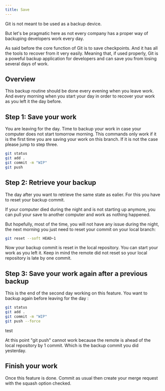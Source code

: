 ```yaml
---
title: Save
---
```


Git is not meant to be used as a backup device.

But let's be pragmatic here as not every company has a proper way of backuping developers work every day.

As said before the core function of Git is to save checkpoints. And it has all the tools to recover from it very easily.
Meaning that, if used properly, Git is a poweful backup application for developers and can save you from losing several days of work.

## Overview

This backup routine should be done every evening when you leave work.
And every morning when you start your day in order to recover your work as you left it the day before. 


## Step 1: Save your work

You are leaving for the day. Time to backup your work in case your computer does not start tomorrow morning.
This commands only work if it is the first time you are saving your work on this branch. If it is not the case please jump to step three.

```bash
git status
git add .
git commit -m "WIP"
git push
```

## Step 2: Retrieve your backup

The day after you want to retrieve the same state as ealier.
For this you have to reset your backup commit.

If your computer died during the night and is not starting up anymore, you can pull your save to another computer and work as nothing happened.

But hopefully, most of the time, you will not have any issue during the night, the next morning you just need to reset your commit on your local branch:

```bash
git reset --soft HEAD~1
```

Now your backup commit is reset in the local repository. You can start your work as you left it.
Keep in mind the remote did not reset so your local repository is late by one commit.


## Step 3: Save your work again after a previous backup

This is the end of the second day working on this feature.
You want to backup again before leaving for the day : 

```bash
git status
git add .
git commit -m "WIP"
git push --force
```
test

At this point "git push" cannot work because the remote is ahead of the local repository by 1 commit. Which is the backup commit you did yesterday.

<!-- **This will create two commits for each backup**. One for the backup and one for the revert.
So don't forget to squash your commits when your work is finished. -->

## Finish your work

Once this feature is done. Commit as usual then create your merge request with the squash option checked.
